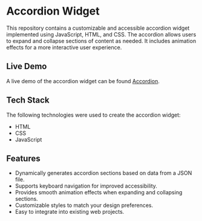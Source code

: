 # Accordion Widget

This repository contains a customizable and accessible accordion widget implemented using JavaScript, HTML, and CSS. The accordion allows users to expand and collapse sections of content as needed. It includes animation effects for a more interactive user experience.

## Live Demo

A live demo of the accordion widget can be found [Accordion](https://sumukha210.github.io/accordion/src/index.html).

## Tech Stack

The following technologies were used to create the accordion widget:

- HTML
- CSS
- JavaScript

## Features

- Dynamically generates accordion sections based on data from a JSON file.
- Supports keyboard navigation for improved accessibility.
- Provides smooth animation effects when expanding and collapsing sections.
- Customizable styles to match your design preferences.
- Easy to integrate into existing web projects.
